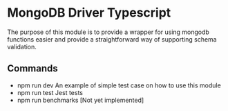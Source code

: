 # MongoDB Driver Typescript

The purpose of this module is to provide a wrapper for using mongodb functions easier and provide a straightforward
way of supporting schema validation.



## Commands

- npm run dev An example of simple test case on how to use this module
- npm run test Jest tests
- npm run benchmarks [Not yet implemented]
